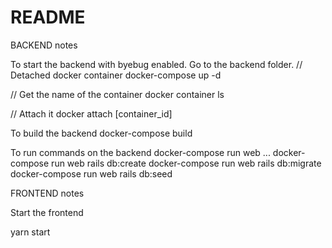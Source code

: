 # README

BACKEND notes

To start the backend with byebug enabled. Go to the backend folder.
// Detached docker container
docker-compose up -d

// Get the name of the container
docker container ls

// Attach it
docker attach [container_id]

To build the backend
docker-compose build

To run commands on the backend
docker-compose run web ...
docker-compose run web rails db:create
docker-compose run web rails db:migrate
docker-compose run web rails db:seed


FRONTEND notes

Start the frontend

yarn start

